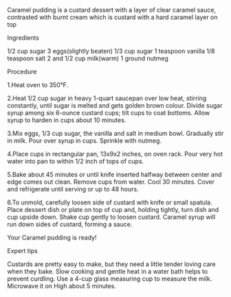  Caramel pudding is a custard dessert with a layer of clear caramel sauce, contrasted with burnt cream which is custard with a hard caramel layer on top





Ingredients 

1/2 cup sugar
3 eggs(slightly beaten)
1/3 cup sugar
1 teaspoon vanilla
1/8 teaspoon salt
2 and 1/2 cup milk(warm)
1 ground nutmeg




Procedure

1.Heat oven to 350°F.

2.Heat 1/2 cup sugar in heavy 1-quart saucepan over low heat, stirring constantly, until sugar is melted and gets golden brown colour. Divide sugar syrup among six 6-ounce custard cups; tilt cups to coat bottoms. Allow syrup to harden in cups about 10 minutes.

3.Mix eggs, 1/3 cup sugar, the vanilla and salt in medium bowl. Gradually stir in milk. Pour over syrup in cups. Sprinkle with nutmeg.

4.Place cups in rectangular pan, 13x9x2 inches, on oven rack. Pour very hot water into pan to within 1/2 inch of tops of cups.

5.Bake about 45 minutes or until knife inserted halfway between center and edge comes out clean. Remove cups from water. Cool 30 minutes. Cover and refrigerate until serving or up to 48 hours.

6.To unmold, carefully loosen side of custard with knife or small spatula. Place dessert dish or plate on top of cup and, holding tightly, turn dish and cup upside down. Shake cup gently to loosen custard. Caramel syrup will run down sides of custard, forming a sauce.

Your Caramel pudding is ready!






Expert tips

Custards are pretty easy to make, but they need a little tender loving care when they bake. Slow cooking and gentle heat in a water bath helps to prevent curdling.
Use a 4-cup glass measuring cup to measure the milk. 
Microwave it on High about 5 minutes. 